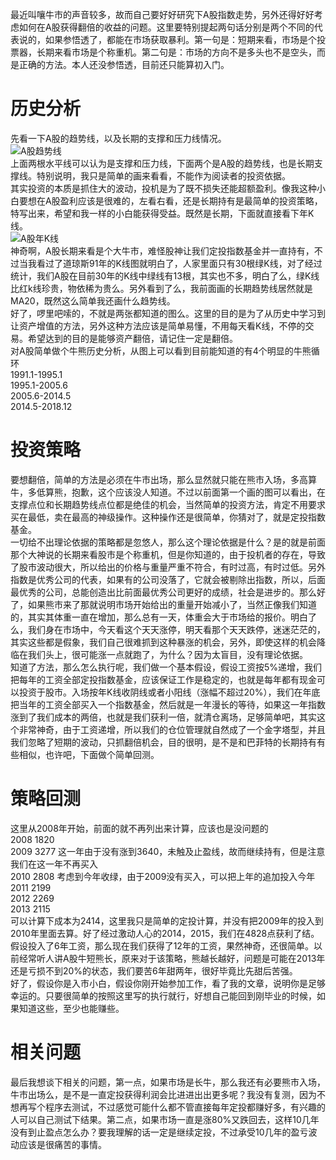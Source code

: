 ﻿---
categories: [投资之路]
tags: [A股投资, 投资策略, 指数基金]
---
最近叫嚷牛市的声音较多，故而自己要好好研究下A股指数走势，另外还得好好考虑如何在A股获得翻倍的收益的问题。这里要特别提起两句话分别是两个不同的代表说的，如果参悟透了，都能在市场获取暴利。第一句是：短期来看，市场是个投票器，长期来看市场是个称重机。第二句是：市场的方向不是多头也不是空头，而是正确的方法。本人还没参悟透，目前还只能算初入门。  
# 历史分析
先看一下A股的趋势线，以及长期的支撑和压力线情况。  
![A股趋势线](../../../screenshot/A股趋势线.png "A股趋势线")  
  上面两根水平线可以认为是支撑和压力线，下面两个是A股的趋势线，也是长期支撑线。特别说明，我只是简单的画来看看，不能作为阅读者的投资依据。  
其实投资的本质是抓住大的波动，投机是为了既不损失还能超额盈利。像我这种小白要想在A股盈利应该是很难的，左看右看，还是长期持有是最简单的投资策略，特写出来，希望和我一样的小白能获得受益。既然是长期，下面就直接看下年K线。  
![A股年K线](../../../screenshot/A股年K线.png "A股年K线")  
  神奇啊，A股长期来看是个大牛市，难怪股神让我们定投指数基金并一直持有，不过当我看过了道琼斯91年的K线图就明白了，人家里面只有30根绿K线，对了经过统计，我们A股在目前30年的K线中绿线有13根，其实也不多，明白了么，绿K线比红k线珍贵，物依稀为贵么。另外看到了么，我前面画的长期趋势线居然就是MA20，既然这么简单我还画什么趋势线。  
好了，啰里吧嗦的，不就是两张都知道的图么。这里的目的是为了从历史中学习到让资产增值的方法，另外这种方法应该是简单易懂，不用每天看K线，不停的交易。希望达到的目的是能够资产翻倍，请记住一定是翻倍。  
对A股简单做个牛熊历史分析，从图上可以看到目前能知道的有4个明显的牛熊循环  
  1991.1-1995.1  
  1995.1-2005.6  
  2005.6-2014.5  
  2014.5-2018.12  
# 投资策略
要想翻倍，简单的方法是必须在牛市出场，那么显然就只能在熊市入场，多高算牛，多低算熊，抱歉，这个应该没人知道。不过以前面第一个画的图可以看出，在支撑点位和长期趋势线点位都是绝佳的机会，当然简单的投资方法，肯定不用要求买在最低，卖在最高的神级操作。这种操作还是很简单，你猜对了，就是定投指数基金。  
一切给不出理论依据的策略都是忽悠人，那么这个理论依据是什么？是的就是前面那个大神说的长期来看股市是个称重机，但是你知道的，由于投机者的存在，导致了股市波动很大，所以给出的价格与重量严重不符合，有时过高，有时过低。另外指数是优秀公司的代表，如果有的公司没落了，它就会被剔除出指数，所以，后面最优秀的公司，总能创造出比前面最优秀公司更好的成绩，社会是进步的。那么好了，如果熊市来了那就说明市场开始给出的重量开始减小了，当然正像我们知道的，其实其体重一直在增加，那么总有一天，体重会大于市场给的报价。明白了么，我们身在市场中，今天看这个天天涨停，明天看那个天天跌停，迷迷茫茫的，其实这些都是假象，我们自己很难抓到这种暴涨的机会，另外，即使这样的机会降临在我们头上，很可能涨一点就跑了，为什么？因为太盲目，没有理论依据。  
知道了方法，那么怎么执行呢，我们做一个基本假设，假设工资按5%递增，我们把每年的工资全部定投指数基金，应该保证工作是稳定的，也就是每年都有现金可以投资于股市。入场按年K线收阴线或者小阳线（涨幅不超过20%），我们在年底把当年的工资全部买入一个指数基金，然后就是一年漫长的等待，如果这一年指数涨到了我们成本的两倍，也就是我们获利一倍，就清仓离场，足够简单吧，其实这个非常神奇，由于工资递增，所以我们的仓位管理就自然成了一个金字塔型，并且我们忽略了短期的波动，只抓翻倍机会，目的很明，是不是和巴菲特的长期持有有些相似，也许吧，下面做个简单回测。  
# 策略回测
这里从2008年开始，前面的就不再列出来计算，应该也是没问题的  
2008  1820  
2009  3277 这一年由于没有涨到3640，未触及止盈线，故而继续持有，但是注意我们在这一年不再买入  
2010  2808 考虑到今年收绿，由于2009没有买入，可以把上年的追加投入今年  
2011  2199  
2012  2269  
2013  2115  
可以计算下成本为2414，这里我只是简单的定投计算，并没有把2009年的投入到2010年里面去算。好了经过激动人心的2014，2015，我们在4828点获利了结。假设投入了6年工资，那么现在我们获得了12年的工资，果然神奇，还很简单。以前经常听人讲A股牛短熊长，原来对于该策略，熊越长越好，问题是可能在2013年还是亏损不到20%的状态，我们要苦6年甜两年，很好毕竟比先甜后苦强。   
好了，假设你是入市小白，假设你刚开始参加工作，看了我的文章，说明你是足够幸运的。只要很简单的按照这里写的执行就行，好想自己能回到刚毕业的时候，如果知道这些，至少也能赚些。  
# 相关问题
最后我想谈下相关的问题，第一点，如果市场是长牛，那么我还有必要熊市入场，牛市出场么，是不是一直定投获得利润会比进进出出更多呢？我没有复测，因为不想再写个程序去测试，不过感觉可能什么都不管直接每年定投都赚好多，有兴趣的人可以自己测试下结果。第二点，如果市场一直是涨80%又跌回去，这样10几年没有到止盈点怎么办？要我理解的话一定是继续定投，不过承受10几年的盈亏波动应该是很痛苦的事情。  